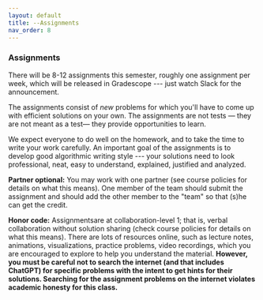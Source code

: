 ```yaml
---
layout: default 
title: --Assignments 
nav_order: 8
---
```



### Assignments 


There will be 8-12 assignments this semester, roughly one assignment
per week, which  will be released
in Gradescope --- just watch Slack for the announcement.

The assignments consist of _new_ problems for which you'll have to
come up with efficient solutions on your own. The
assignments are not tests — they are not meant as a test—
they provide opportunities to learn.

We expect everyone to do well on the homework, and to take the time to
write your work carefully. An important goal of the
assignments is to develop good algorithmic writing style --- your
solutions need to look professional, neat, easy to understand,
explained, justified and analyzed.


__Partner optional:__  You may work with one partner (see course policies for details on what this means).   One member of the team should submit the assignment and should  add the other member to the "team" so that (s)he  can get the credit. 

__Honor code:__ Assignmentsare at collaboration-level 1; that is,
verbal collaboration without solution sharing (check course policies
for details on what this means).  There are lots of resources online,
such as lecture notes, animations, visualizations, practice problems,
video recordings, which you are encouraged to explore to help you
understand the material. __However, you must be careful not to search
the internet (and that includes ChatGPT) for specific problems with
the intent to get hints for their solutions. Searching for the
assignment problems on the internet violates academic honesty for this
class.__


